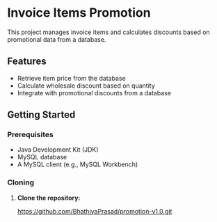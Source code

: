 # Invoice Items Promotion

This project manages invoice items and calculates discounts based on promotional data from a database.

## Features

- Retrieve item price from the database
- Calculate wholesale discount based on quantity
- Integrate with promotional discounts from a database

## Getting Started

### Prerequisites

- Java Development Kit (JDK)
- MySQL database
- A MySQL client (e.g., MySQL Workbench)

### Cloning

1. **Clone the repository:**

 
   https://github.com/BhathiyaPrasad/promotion-v1.0.git
 
                           
